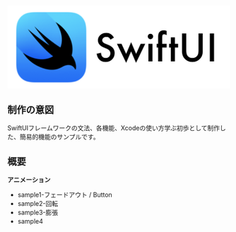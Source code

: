 ![SwiftUI_Img](SwiftUI学習サンプルアプリ/SwiftUI_Img.png)
## 制作の意図
SwiftUIフレームワークの文法、各機能、Xcodeの使い方学ぶ初歩として制作した、簡易的機能のサンプルです。

## 概要
**アニメーション**
* sample1-フェードアウト / Button
* sample2-回転
* sample3-膨張
* sample4　
  
 
